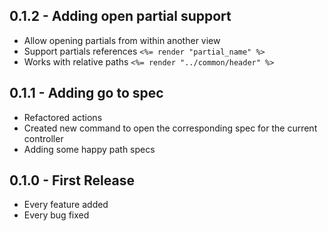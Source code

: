 ## 0.1.2 - Adding open partial support
* Allow opening partials from within another view
 * Support partials references `<%= render "partial_name" %>`
 * Works with relative paths `<%= render "../common/header" %>`

## 0.1.1 - Adding go to spec
* Refactored actions
* Created new command to open the corresponding spec for the current controller
* Adding some happy path specs

## 0.1.0 - First Release
* Every feature added
* Every bug fixed
